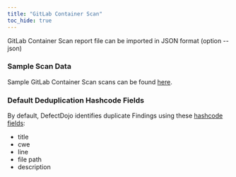 ```yaml
---
title: "GitLab Container Scan"
toc_hide: true
---
```

GitLab Container Scan report file can be imported in JSON format (option --json)

### Sample Scan Data
Sample GitLab Container Scan scans can be found [here](https://github.com/DefectDojo/django-DefectDojo/tree/master/unittests/scans/gitlab_container_scan).

### Default Deduplication Hashcode Fields
By default, DefectDojo identifies duplicate Findings using these [hashcode fields](https://docs.defectdojo.com/en/working_with_findings/finding_deduplication/about_deduplication/):

- title
- cwe
- line
- file path
- description
